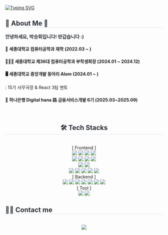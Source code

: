 [![Typing SVG](https://readme-typing-svg.demolab.com?font=Fira+Code&duration=4000&pause=1000&color=FFB2FC&width=435&lines=Hi%2C+I'm+SeungHui+%E1%83%B1%CC%92%D5%9E+%CC%B3%E1%B4%97+%CC%AB+%E1%B4%97+%CC%B3%D5%9E%EA%92%B1)](https://git.io/typing-svg)
<div align= "center">
    </div>
    <div style="text-align: left;"> 
    <h2 style="border-bottom: 1px solid #d8dee4; color: #282d33;"> 🐣 About Me 🐣 </h2>  
    <div style="font-weight: 700; font-size: 15px; text-align: left; color: #282d33;"> 안녕하세요, 박승희입니다! 반갑습니다 :) </div>
    <h4>🏫 세종대학교 컴퓨터공학과 재학 (2022.03 ~ )</h4>
    <h4>💁🏻‍♀️ 세종대학교 제36대 컴퓨터공학과 부학생회장 (2024.01 ~ 2024.12)</h4>
    <h4>🖥️ 세종대학교 중앙개발 동아리 Alom (2024.01 ~ )</h4> : 15기 사무국장 & React 3팀 멘토
    <h4>🏦 하나은행 Digital hana 路 금융서비스개발 6기 (2025.03~2025.09)</h4>
    </div>
    <br>
    <div style="text-align: center;">
    <h2 style="border-bottom: 1px solid #d8dee4; color: #282d33;"> 🛠️ Tech Stacks </h2> <br>
        <div align="center">
            [ Frontend ]<br>
            <img src="https://img.shields.io/badge/html5-%23E34F26.svg?style=for-the-badge&logo=html5&logoColor=white">
            <img src="https://img.shields.io/badge/css3-%231572B6.svg?style=for-the-badge&logo=css3&logoColor=white">
            <img src="https://img.shields.io/badge/javascript-%23323330.svg?style=for-the-badge&logo=javascript&logoColor=%23F7DF1E">
            <img src="https://img.shields.io/badge/typescript-%23007ACC.svg?style=for-the-badge&logo=typescript&logoColor=white"><br>
            <img src="https://img.shields.io/badge/react-%2320232a.svg?style=for-the-badge&logo=react&logoColor=%2361DAFB">
            <img src="https://img.shields.io/badge/Next-black?style=for-the-badge&logo=next.js&logoColor=white">
            <img src="https://img.shields.io/badge/react_native-%2320232a.svg?style=for-the-badge&logo=react&logoColor=%2361DAFB">
            <img src="https://img.shields.io/badge/unity-%23000000.svg?style=for-the-badge&logo=unity&logoColor=white"><br>
            <img src="https://img.shields.io/badge/-React%20Query-FF4154?style=for-the-badge&logo=react%20query&logoColor=white">
            <img src="https://img.shields.io/badge/React_Router-CA4245?style=for-the-badge&logo=react-router&logoColor=white"><br>
            <img src="https://img.shields.io/badge/styled--components-DB7093?style=for-the-badge&logo=styled-components&logoColor=white">
            <img src="https://img.shields.io/badge/tailwindcss-%2338B2AC.svg?style=for-the-badge&logo=tailwind-css&logoColor=white">
            <img src="https://img.shields.io/badge/MUI-%230081CB.svg?style=for-the-badge&logo=mui&logoColor=white">
            <img src="https://img.shields.io/badge/-AntDesign-%230170FE?style=for-the-badge&logo=ant-design&logoColor=white">
            <img src="https://img.shields.io/badge/vite-%23646CFF.svg?style=for-the-badge&logo=vite&logoColor=white">
        </div>
        <div align="center">
            [ Backend ]<br>
            <img src="https://img.shields.io/badge/node.js-6DA55F?style=for-the-badge&logo=node.js&logoColor=white">
            <img src="https://img.shields.io/badge/spring-%236DB33F.svg?style=for-the-badge&logo=spring&logoColor=white">
            <img src="https://img.shields.io/badge/Prisma-3982CE?style=for-the-badge&logo=Prisma&logoColor=white">
            <img src="https://img.shields.io/badge/MongoDB-%234ea94b.svg?style=for-the-badge&logo=mongodb&logoColor=white">
            <img src="https://img.shields.io/badge/mysql-4479A1.svg?style=for-the-badge&logo=mysql&logoColor=white">
            <img src="https://img.shields.io/badge/redis-%23DD0031.svg?style=for-the-badge&logo=redis&logoColor=white">
            <img src="https://img.shields.io/badge/postgres-%23316192.svg?style=for-the-badge&logo=postgresql&logoColor=white">
        </div>
        <div align="center">
            [ Tool ]<br>
            <img src="https://img.shields.io/badge/adobe%20illustrator-%23FF9A00.svg?style=for-the-badge&logo=adobe%20illustrator&logoColor=white">
            <img src="https://img.shields.io/badge/figma-%23F24E1E.svg?style=for-the-badge&logo=figma&logoColor=white">
        </div>
    </div>
    <div style="text-align: left;">
    <h2 style="border-bottom: 1px solid #d8dee4; color: #282d33;"> 🧑‍💻 Contact me </h2> <br> 
    <div align= "center"> <a href=mailto:ridia05031@gmail.com> <img src="https://img.shields.io/badge/Gmail-EA4335?style=flat-square&logo=Gmail&logoColor=white&link=mailto:ridia05031@gmail.com"> </a>
          </div>  <br> 
    <div align= "center">  </div> 
    </div>
    <div style="text-align: left;"> 
    </div>
    
